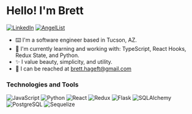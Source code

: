 
# Hello! I'm Brett 
[![LinkedIn](https://img.shields.io/badge/-LinkedIn-black?logo=linkedIn)](https://linkedin.com/in/mothwork)
[![AngelList](https://img.shields.io/badge/-AngelList-black?logo=angellist)](https://angel.co/u/mothwork)
* ⌨️ I'm a software engineer based in Tucson, AZ.
* 🔮 I'm currently learning and working with: TypeScript, React Hooks, Redux State, and Python.
* ✨ I value beauty, simplicity, and utility.
* 📮 I can be reached at brett.hageft@gmail.com

### Technologies and Tools
![JavaScript](https://img.shields.io/badge/-JavaScript-black?logo=javascript)
![Python](https://img.shields.io/badge/Python-black?logo=python)
![React](https://img.shields.io/badge/-ReactJs-black?logo=react)
![Redux](https://img.shields.io/badge/-Redux-black?logo=redux)
![Flask](https://img.shields.io/badge/-Flask-black?logo=flask)
![SQLAlchemy](https://img.shields.io/badge/-SQLAlchemy-black?logo=sqlalchemy)
![PostgreSQL](https://img.shields.io/badge/-PostgeSQL-black?logo=postgresql)
![Sequelize](https://img.shields.io/badge/-Sequelize-black?logo=sequelize)


<!--
**mothwork/mothwork** is a ✨ _special_ ✨ repository because its `README.md` (this file) appears on your GitHub profile.

Here are some ideas to get you started:

- 🔭 I’m currently working on ...
- 🌱 I’m currently learning ...
- 👯 I’m looking to collaborate on ...
- 🤔 I’m looking for help with ...
- 💬 Ask me about ...
- 📫 How to reach me: ...
- 😄 Pronouns: ...
- ⚡ Fun fact: ...
-->
